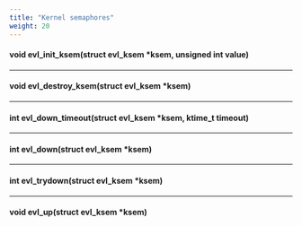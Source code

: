 ```yaml
---
title: "Kernel semaphores"
weight: 20
---
```


#### void evl_init_ksem(struct evl_ksem *ksem, unsigned int value)

---

#### void evl_destroy_ksem(struct evl_ksem *ksem)

---

#### int evl_down_timeout(struct evl_ksem *ksem, ktime_t timeout)

---

#### int evl_down(struct evl_ksem *ksem)

---

#### int evl_trydown(struct evl_ksem *ksem)

---

#### void evl_up(struct evl_ksem *ksem)
